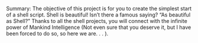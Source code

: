 Summary: The objective of this project is for you to create the simplest start of a shell script. 
Shell is beautiful! Isn’t there a famous saying? “As beautiful as Shell?” Thanks to all the shell projects, 
you will connect with the infinite power of Mankind Intelligence (Not even sure that you deserve it, 
but I have been forced to do so, so here we are. . . ).
